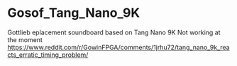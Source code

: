 # Gosof_Tang_Nano_9K
Gottlieb eplacement soundboard based on Tang Nano 9K
Not working at the moment
https://www.reddit.com/r/GowinFPGA/comments/1jrhu72/tang_nano_9k_reacts_erratic_timing_problem/
